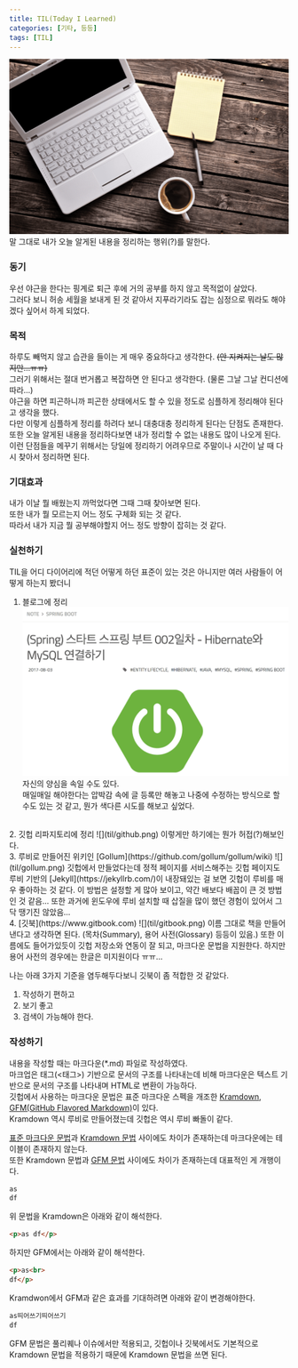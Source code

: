 ```yaml
---
title: TIL(Today I Learned)
categories: [기타, 등등]
tags: [TIL]
---
```

![](til/thumb.png)  
말 그대로 내가 오늘 알게된 내용을 정리하는 행위(?)를 말한다.  

### 동기
우선 야근을 한다는 핑계로 퇴근 후에 거의 공부를 하지 않고 목적없이 살았다.  
그러다 보니 허송 세월을 보내게 된 것 같아서 지푸라기라도 잡는 심정으로 뭐라도 해야겠다 싶어서 하게 되었다.  

### 목적
하루도 빼먹지 않고 습관을 들이는 게 매우 중요하다고 생각한다. ~~(안 지켜지는 날도 많지만...ㅠㅠ)~~  
그러기 위해서는 절대 번거롭고 복잡하면 안 된다고 생각한다. (물론 그날 그날 컨디션에 따라...)  
야근을 하면 피곤하니까 피곤한 상태에서도 할 수 있을 정도로 심플하게 정리해야 된다고 생각을 했다.  
다만 이렇게 심플하게 정리를 하려다 보니 대충대충 정리하게 된다는 단점도 존재한다.  
또한 오늘 알게된 내용을 정리하다보면 내가 정리할 수 없는 내용도 많이 나오게 된다.  
이런 단점들을 메꾸기 위해서는 당일에 정리하기 어려우므로 주말이나 시간이 날 때 다시 찾아서 정리하면 된다.  

### 기대효과
내가 이날 뭘 배웠는지 까먹었다면 그때 그때 찾아보면 된다.  
또한 내가 뭘 모르는지 어느 정도 구체화 되는 것 같다.  
따라서 내가 지금 뭘 공부해야할지 어느 정도 방향이 잡히는 것 같다.  

### 실천하기
TIL을 어디 다이어리에 적던 어떻게 하던 표준이 있는 것은 아니지만 여러 사람들이 어떻게 하는지 봤더니  

1. 블로그에 정리  
![](til/blog.png)  
자신의 양심을 속일 수도 있다.  
매일매일 해야한다는 압박감 속에 글 등록만 해놓고 나중에 수정하는 방식으로 할 수도 있는 것 같고, 뭔가 색다른 시도를 해보고 싶었다.  
<br>
2. 깃헙 리파지토리에 정리  
![](til/github.png)  
이렇게만 하기에는 뭔가 허접(?)해보인다.  
<br>
3. 루비로 만들어진 위키인 [Gollum](https://github.com/gollum/gollum/wiki)
![](til/gollum.png)  
깃헙에서 만들었다는데 정적 페이지를 서비스해주는 깃헙 페이지도 루비 기반의 [Jekyll](https://jekyllrb.com/)이 내장돼있는 걸 보면 깃헙이 루비를 매우 좋아하는 것 같다.  
이 방법은 설정할 게 많아 보이고, 약간 배보다 배꼽이 큰 것 방법인 것 같음...  
또한 과거에 윈도우에 루비 설치할 때 삽질을 많이 했던 경험이 있어서 그닥 땡기진 않았음...  
<br>
4. [깃북](https://www.gitbook.com)  
![](til/gitbook.png)  
이름 그대로 책을 만들어낸다고 생각하면 된다. (목차(Summary), 용어 사전(Glossary) 등등이 있음.)  
또한 이름에도 들어가있듯이 깃헙 저장소와 연동이 잘 되고, 마크다운 문법을 지원한다.  
하지만 용어 사전의 경우에는 한글은 미지원이다 ㅠㅠ...

나는 아래 3가지 기준을 염두해두다보니 깃북이 좀 적합한 것 같았다.  
1. 작성하기 편하고  
2. 보기 좋고  
3. 검색이 가능해야 한다.  

### 작성하기
내용을 작성할 때는 마크다운(*.md) 파일로 작성하였다.  
마크업은 태그(<태그>) 기반으로 문서의 구조를 나타내는데 비해 마크다운은 텍스트 기반으로 문서의 구조를 나타내며 HTML로 변환이 가능하다.  
깃헙에서 사용하는 마크다운 문법은 표준 마크다운 스펙을 개조한 [Kramdown](https://kramdown.gettalong.org/), [GFM(GitHub Flavored Markdown)](https://github.github.com/gfm/)이 있다.  
Kramdown 역시 루비로 만들어졌는데 깃헙은 역시 루비 빠돌이 같다.  

[표준 마크다운 문법](https://daringfireball.net/projects/markdown/syntax)과 [Kramdown 문법](https://kramdown.gettalong.org/syntax.html) 사이에도 차이가 존재하는데 마크다운에는 테이블이 존재하지 않는다.  
또한 Kramdown 문법과 [GFM 문법](https://guides.github.com/features/mastering-markdown/#syntax) 사이에도 차이가 존재하는데 대표적인 게 개행이다.  
```markdown
as
df
```

위 문법을 Kramdown은 아래와 같이 해석한다.
```html
<p>as df</p>
```

하지만 GFM에서는 아래와 같이 해석한다.  
```html
<p>as<br>
df</p>
```

Kramdwon에서 GFM과 같은 효과를 기대하려면 아래와 같이 변경해야한다.  
```markdown
as띄어쓰기띄어쓰기
df
```

GFM 문법은 풀리퀘나 이슈에서만 적용되고, 깃헙이나 깃북에서도 기본적으로 Kramdown 문법을 적용하기 때문에 Kramdown 문법을 쓰면 된다.  


